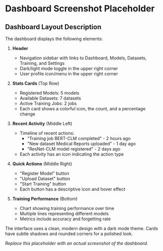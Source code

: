# Dashboard Screenshot Placeholder

## Dashboard Layout Description

The dashboard displays the following elements:

1. **Header**
   - Navigation sidebar with links to Dashboard, Models, Datasets, Training, and Settings
   - Dark/light mode toggle in the upper right corner
   - User profile icon/menu in the upper right corner

2. **Stats Cards** (Top Row)
   - Registered Models: 5 models
   - Available Datasets: 7 datasets
   - Active Training Jobs: 2 jobs
   - Each card shows a colorful icon, the count, and a percentage change

3. **Recent Activity** (Middle Left)
   - Timeline of recent actions:
     - "Training job BERT-CLM completed" - 2 hours ago
     - "New dataset Medical Reports uploaded" - 1 day ago
     - "ResNet-CLM model registered" - 2 days ago
   - Each activity has an icon indicating the action type

4. **Quick Actions** (Middle Right)
   - "Register Model" button
   - "Upload Dataset" button
   - "Start Training" button
   - Each button has a descriptive icon and hover effect

5. **Training Performance** (Bottom)
   - Chart showing training performance over time
   - Multiple lines representing different models
   - Metrics include accuracy and forgetting rate

The interface uses a clean, modern design with a dark mode theme. Cards have subtle shadows and rounded corners for a polished look.

*Replace this placeholder with an actual screenshot of the dashboard.* 